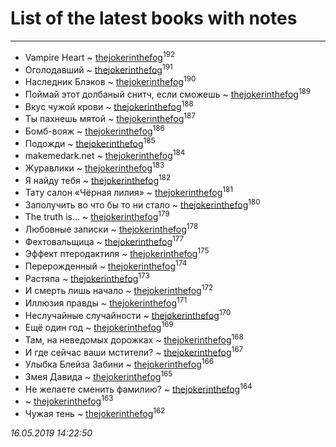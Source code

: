 # List of the latest books with notes
---

* Vampire Heart ~ [thejokerinthefog](users/317/317244423-vkontakte)<sup>192</sup>
* Оголодавший ~ [thejokerinthefog](users/317/317244423-vkontakte)<sup>191</sup>
* Наследник Блэков ~ [thejokerinthefog](users/317/317244423-vkontakte)<sup>190</sup>
* Поймай этот долбаный снитч, если сможешь ~ [thejokerinthefog](users/317/317244423-vkontakte)<sup>189</sup>
* Вкус чужой крови ~ [thejokerinthefog](users/317/317244423-vkontakte)<sup>188</sup>
* Ты пахнешь мятой ~ [thejokerinthefog](users/317/317244423-vkontakte)<sup>187</sup>
* Бомб-вояж ~ [thejokerinthefog](users/317/317244423-vkontakte)<sup>186</sup>
* Подожди ~ [thejokerinthefog](users/317/317244423-vkontakte)<sup>185</sup>
* makemedark.net ~ [thejokerinthefog](users/317/317244423-vkontakte)<sup>184</sup>
* Журавлики ~ [thejokerinthefog](users/317/317244423-vkontakte)<sup>183</sup>
* Я найду тебя ~ [thejokerinthefog](users/317/317244423-vkontakte)<sup>182</sup>
* Тату салон «Чёрная лилия» ~ [thejokerinthefog](users/317/317244423-vkontakte)<sup>181</sup>
* Заполучить во что бы то ни стало ~ [thejokerinthefog](users/317/317244423-vkontakte)<sup>180</sup>
* The truth is... ~ [thejokerinthefog](users/317/317244423-vkontakte)<sup>179</sup>
* Любовные записки ~ [thejokerinthefog](users/317/317244423-vkontakte)<sup>178</sup>
* Фехтовальщица ~ [thejokerinthefog](users/317/317244423-vkontakte)<sup>177</sup>
* Эффект птеродактиля ~ [thejokerinthefog](users/317/317244423-vkontakte)<sup>175</sup>
* Перерожденный ~ [thejokerinthefog](users/317/317244423-vkontakte)<sup>174</sup>
* Растяпа ~ [thejokerinthefog](users/317/317244423-vkontakte)<sup>173</sup>
* И смерть лишь начало ~ [thejokerinthefog](users/317/317244423-vkontakte)<sup>172</sup>
* Иллюзия правды ~ [thejokerinthefog](users/317/317244423-vkontakte)<sup>171</sup>
* Неслучайные случайности ~ [thejokerinthefog](users/317/317244423-vkontakte)<sup>170</sup>
* Ещё один год ~ [thejokerinthefog](users/317/317244423-vkontakte)<sup>169</sup>
* Там, на неведомых дорожках ~ [thejokerinthefog](users/317/317244423-vkontakte)<sup>168</sup>
* И где сейчас ваши мстители? ~ [thejokerinthefog](users/317/317244423-vkontakte)<sup>167</sup>
* Улыбка Блейза Забини ~ [thejokerinthefog](users/317/317244423-vkontakte)<sup>166</sup>
* Змея Давида ~ [thejokerinthefog](users/317/317244423-vkontakte)<sup>165</sup>
* Не желаете сменить фамилию? ~ [thejokerinthefog](users/317/317244423-vkontakte)<sup>164</sup>
*  ~ [thejokerinthefog](users/317/317244423-vkontakte)<sup>163</sup>
* Чужая тень ~ [thejokerinthefog](users/317/317244423-vkontakte)<sup>162</sup>


_16.05.2019 14:22:50_
